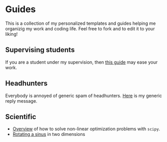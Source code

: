 # Guides

This is a collection of my personalized templates and guides helping
me organizig my work and coding life. Feel free to fork and to edit it
to your liking!

## Supervising students
If you are a student under my supervision, then [this
guide](students.md) may ease your work.

## Headhunters
Everybody is annoyed of generic spam of headhunters.
[Here](headhunters.md) is my generic reply message.

## Scientific

* [Overview](./notebooks/non_linear_optimization.ipynb) of how to solve non-linear optimization problems with `scipy`.
* [Rotating a sinus](./notebooks/rotating_sinus.ipynb) in two dimensions
